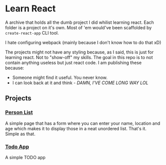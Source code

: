 # Learn React

A archive that holds all the dumb project I did whilist learning react. Each folder is a project on it's own. Most of 'em would've been scaffolded by `create-react-app` CLI tool.

I hate configuring webpack (mainly because I don't know how to do that xD)

The projects might not have any styling because, as I said, this is just for learning react. Not to "show-off" my skills. The goal in this repo is to not contain anything useless but just react code. I am publishing these because:

- Someone might find it useful. You never know.
- I can look back at it and think - _DAMN, I'VE COME LONG WAY LOL_

## Projects

### [Person List](https://react.alphaman.me/personlist/)

A simple page that has a form where you can enter your name, location and age which makes it to display those in a neat unordered list. That's it. Simple as that.

### [Todo App](https://react.alphaman.me/todo-list)

A simple TODO app
